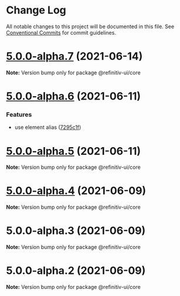 # Change Log

All notable changes to this project will be documented in this file.
See [Conventional Commits](https://conventionalcommits.org) for commit guidelines.

# [5.0.0-alpha.7](https://git.sami.int.thomsonreuters.com/elf/refinitiv-ui/compare/@refinitiv-ui/core@5.0.0-alpha.6...@refinitiv-ui/core@5.0.0-alpha.7) (2021-06-14)

**Note:** Version bump only for package @refinitiv-ui/core





# [5.0.0-alpha.6](https://git.sami.int.thomsonreuters.com/elf/refinitiv-ui/compare/@refinitiv-ui/core@5.0.0-alpha.5...@refinitiv-ui/core@5.0.0-alpha.6) (2021-06-11)


### Features

* use element alias ([7295c1f](https://git.sami.int.thomsonreuters.com/elf/refinitiv-ui/commits/7295c1fc6ed702ea8558f60b0b589ceecf38360b))





# [5.0.0-alpha.5](https://git.sami.int.thomsonreuters.com/elf/refinitiv-ui/compare/@refinitiv-ui/core@5.0.0-alpha.4...@refinitiv-ui/core@5.0.0-alpha.5) (2021-06-11)

**Note:** Version bump only for package @refinitiv-ui/core





# [5.0.0-alpha.4](https://git.sami.int.thomsonreuters.com/elf/refinitiv-ui/compare/@refinitiv-ui/core@5.0.0-alpha.3...@refinitiv-ui/core@5.0.0-alpha.4) (2021-06-09)

**Note:** Version bump only for package @refinitiv-ui/core





# 5.0.0-alpha.3 (2021-06-09)

**Note:** Version bump only for package @refinitiv-ui/core





# 5.0.0-alpha.2 (2021-06-09)

**Note:** Version bump only for package @refinitiv-ui/core
